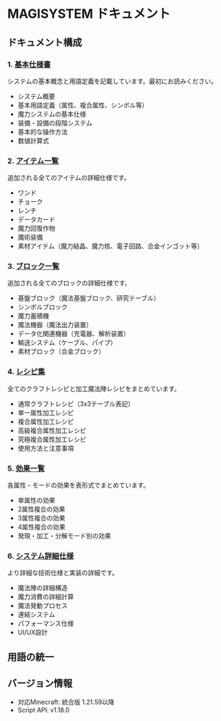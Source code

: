 # MAGISYSTEM ドキュメント

## ドキュメント構成

### 1. [基本仕様書](基本仕様書.md)
システムの基本概念と用語定義を記載しています。最初にお読みください。

- システム概要
- 基本用語定義（属性、複合属性、シンボル等）
- 魔力システムの基本仕様
- 装備・設備の段階システム
- 基本的な操作方法
- 数値計算式

### 2. [アイテム一覧](アイテム一覧.md)
追加される全てのアイテムの詳細仕様です。

- ワンド
- チョーク
- レンチ
- データカード
- 魔力回復作物
- 魔術装備
- 素材アイテム（魔力結晶、魔力核、電子回路、合金インゴット等）

### 3. [ブロック一覧](ブロック一覧.md)
追加される全てのブロックの詳細仕様です。

- 基盤ブロック（魔法基盤ブロック、研究テーブル）
- シンボルブロック
- 魔力蓄積機
- 魔法機器（魔法出力装置）
- データ化関連機器（充電器、解析装置）
- 輸送システム（ケーブル、パイプ）
- 素材ブロック（合金ブロック）

### 4. [レシピ集](レシピ集.md)
全てのクラフトレシピと加工魔法陣レシピをまとめています。

- 通常クラフトレシピ（3x3テーブル表記）
- 単一属性加工レシピ
- 複合属性加工レシピ
- 高級複合属性加工レシピ
- 究極複合属性加工レシピ
- 使用方法と注意事項

### 5. [効果一覧](効果一覧.md)
各属性・モードの効果を表形式でまとめています。

- 単属性の効果
- 2属性複合の効果
- 3属性複合の効果
- 4属性複合の効果
- 発現・加工・分解モード別の効果

### 6. [システム詳細仕様](システム詳細仕様.md)
より詳細な技術仕様と実装の詳細です。

- 魔法陣の詳細構造
- 魔力消費の詳細計算
- 魔法発動プロセス
- 連結システム
- パフォーマンス仕様
- UI/UX設計

## 用語の統一

## バージョン情報

- 対応Minecraft: 統合版 1.21.59以降
- Script API: v1.18.0